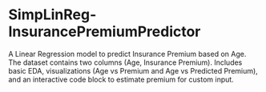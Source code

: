 # SimpLinReg-InsurancePremiumPredictor
A Linear Regression model to predict Insurance Premium based on Age. The dataset contains two columns (Age, Insurance Premium). Includes basic EDA, visualizations (Age vs Premium and Age vs Predicted Premium), and an interactive code block to estimate premium for custom input.
